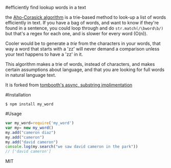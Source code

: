 #efficiently find lookup words in a text

the [Aho-Corasick algorithm](https://en.wikipedia.org/wiki/Aho%E2%80%93Corasick_string_matching_algorithm) is a trie-based method to look-up a list of words efficiently in text. If you have a bag of words, and want to know if they're found in a sentence, you could loop through and do ```str.match(/\bword\b/)``` but that's a regex for each one, and is slower for every word (O(n)).

Cooler would be to generate a *trie* from the characters in your words, that way a word that starts with a 'zz' will never demand a comparison unless your text happens to have a 'zz' in it.

This algorithm makes a trie of words, instead of characters, and makes certain assumptions about language, and that you are looking for full words in natural language text.

It is forked from [tombooth's async, substring implimentation](https://github.com/tombooth/aho-corasick.js)

#Installation
```
$ npm install my_word
```

#Usage
```javascript
var my_word=require('my_word')
var my= new my_word()
my.add("cameron diaz")
my.add("cameron")
my.add("david cameron")
console.log(my.search("we saw david cameron in the park"))
// ['david cameron']
````


MIT
